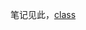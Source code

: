 笔记见此，[class](https://roderickshao.github.io/RoderickShao_notebook/%E8%AE%A1%E7%AE%97%E6%9C%BA%E5%9F%BA%E7%A1%80%E8%AF%BE/%E9%9D%A2%E5%90%91%E5%AF%B9%E8%B1%A1%E7%A8%8B%E5%BA%8F%E8%AE%BE%E8%AE%A1/Lecture%202/)